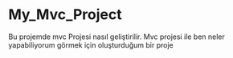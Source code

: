 # My_Mvc_Project

Bu projemde mvc Projesi nasıl geliştirilir. Mvc projesi ile ben neler yapabiliyorum görmek için oluşturduğum bir proje
